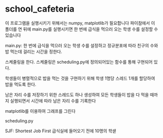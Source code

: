 # school_cafeteria

이 프로그램을 실행시키기 위해서는 numpy, matplotlib가 필요합니다
파이참에서 이 폴더를 연 뒤에 main.py를 실행시키면 한 번에 급식을 먹으러 오는 학생 수를 설정할 수 있습니다

main.py:
한 번에 급식을 먹으러 오는 학생 수를 설정하고 정규분포에 따라 친구의 수와 밥 먹는데 걸리는 시간을 정한다.

스케줄링을 한다. 스케줄링은 scheduling.py에 정의되어있는 함수를 통해 구현되어 있다.

학생들이 병렬적으로 밥을 먹는 것을 구현하기 위해 학생 1명당 스레드 1개를 할당하여 밥을 먹도록 한다.

남은 자리 수를 저장하기 위한 스레드도 하나 생성하여 모든 학생들이 밥을 다 먹을 때까지 실행되면서 시간에 따라 남은 자리 수를 기록한다

matplotlib를 이용하여 그래프를 그린다


scheduling.py

SJF: Shortest Job First
급식실에 들어오기 전에 10명의 학샏
